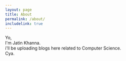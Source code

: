 ```yaml
---
layout: page
title: About
permalink: /about/
includelink: true
---
```


Yo,<br>
I'm Jatin Khanna.<br>
i'll be uploading blogs here related to Computer Science.<br>
Cya.



